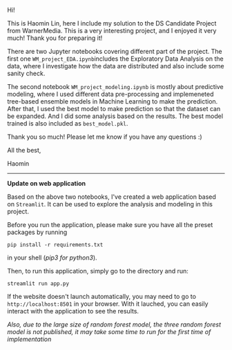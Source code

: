 Hi!

This is Haomin Lin, here I include my solution to the DS Candidate Project from WarnerMedia. This is a very interesting project, and I enjoyed it very much! Thank you for preparing it!

There are two Jupyter notebooks covering different part of the project. The first one `WM_project_EDA.ipynb`includes the Exploratory Data Analysis on the data, where I investigate how the data are distributed and also include some sanity check.

The second notebook `WM_project_modeling.ipynb` is mostly about predictive modeling, where I used different data pre-processing and implemeneted tree-based ensemble models in Machine Learning to make the prediction. After that, I used the best model to make prediction so that the dataset can be expanded. And I did some analysis based on the results. The best model trained is also included as `best_model.pkl`.

Thank you so much! Please let me know if you have any questions :)

All the best,

Haomin

-------

**Update on web application**

Based on the above two notebooks, I've created a web application based on `Streamlit`. It can be used to explore the analysis and modeling in this project.

Before you run the application, please make sure you have all the preset packages by running
```
pip install -r requirements.txt
```
in your shell (*pip3 for python3*).

Then, to run this application, simply go to the directory and run:
```
streamlit run app.py
```
If the website doesn't launch automatically, you may need to go to `http://localhost:8501` in your browser. With it lauched, you can easily interact with the application to see the results.

*Also, due to the large size of random forest model, the three random forest model is not published, it may take some time to run for the first time of implementation*
